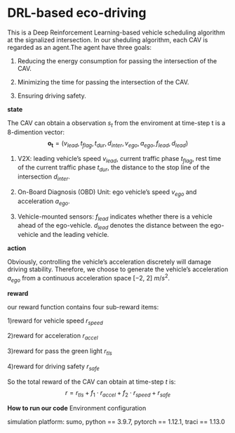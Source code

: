 # DRL-based eco-driving
This is a Deep Reinforcement Learning-based vehicle scheduling algorithm at the signalized intersection. In our sheduling algorithm, each CAV is regarded as an agent.The agent have three goals:

1) Reducing the energy consumption for passing the intersection of the CAV. 

2) Minimizing the time for passing the intersection of the CAV.

3) Ensuring driving safety.

**state**

The CAV can obtain a observation $s_t$ from the enviroment at time-step t is a 8-dimention vector:
$$
\boldsymbol{o}_{\boldsymbol{t}}=\left(v_{lead}, t_{flag}, t_{dur}, d_{inter}, v_{ego}, a_{ego}, f_{lead}, d_{lead}\right)
$$
1) V2X: leading vehicle’s speed $v_{lead}$, current traffic phase $t_{flag}$, rest time of the current traffic phase $t_{dur}$, the distance to the stop line of the intersection $d_{inter}$. 

2) On-Board Diagnosis (OBD) Unit: ego vehicle’s speed $v_{ego}$ and acceleration $a_{ego}$. 

3) Vehicle-mounted sensors: $f_{lead}$ indicates whether there is a vehicle ahead of the ego-vehicle. $d_{lead}$ denotes the distance between the ego-vehicle and the leading vehicle. 

**action**

Obviously, controlling the vehicle’s acceleration discretely will damage driving stability. Therefore, we choose to generate the vehicle’s acceleration $a_{ego}$ from a continuous acceleration space [−2, 2] $m/s^2$.

**reward**

our reward function contains four sub-reward items: 

1)reward for vehicle speed $r_{speed}$

2)reward for acceleration $r_{accel}$

3)reward for pass the green light $r_{tls}$

4)reward for driving safety $r_{safe}$

So the total reward of the CAV can obtain at time-step $t$ is:
$$
r=r_{tls}+f_1 \cdot r_{accel}+f_2 \cdot r_{speed}+r_{safe}
$$

**How to run our code**
Environment configuration

simulation platform: sumo, python == 3.9.7, pytorch == 1.12.1, traci == 1.13.0